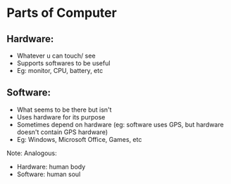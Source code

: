 # Parts of Computer

## Hardware:
- Whatever u can touch/ see
- Supports softwares to be useful
- Eg: monitor, CPU, battery, etc
	
## Software:
- What seems to be there but isn't
- Uses hardware for its purpose
- Sometimes depend on hardware (eg: software uses GPS, but hardware doesn't contain GPS hardware)
- Eg: Windows, Microsoft Office, Games, etc

Note: Analogous:
- Hardware: human body
- Software: human soul
